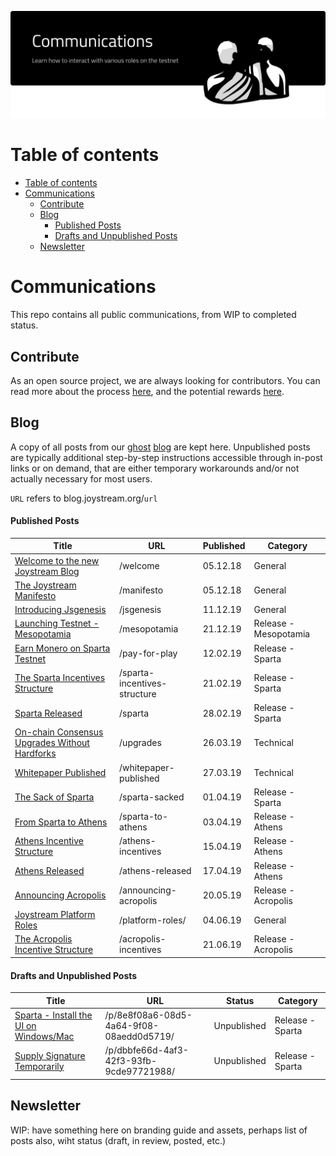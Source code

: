 <p align="center"><img src="/blog/communications.svg"></p>

# Table of contents
<!-- TOC START min:1 max:4 link:true asterisk:false update:true -->
- [Table of contents](#table-of-contents)
- [Communications](#communications)
  - [Contribute](#contribute)
  - [Blog](#blog)
      - [Published Posts](#published-posts)
      - [Drafts and Unpublished Posts](#drafts-and-unpublished-posts)
  - [Newsletter](#newsletter)
<!-- TOC END -->

# Communications

This repo contains all public communications, from WIP to completed status.


## Contribute

As an open source project, we are always looking for contributors. You can read more about the process [here](https://github.com/Joystream/joystream#contribute), and the potential rewards [here](https://github.com/Joystream/helpdesk#builders-and-bug-reporters).


## Blog

A copy of all posts from our [ghost](https://github.com/TryGhost/Ghost) [blog](https://blog.joystream.org/) are kept here. Unpublished posts are typically additional step-by-step instructions accessible through in-post links or on demand, that are either temporary workarounds and/or not actually necessary for most users.

`URL` refers to blog.joystream.org/`url`

#### Published Posts
| Title                                                                         | URL                           | Published| Category              |
| ------------------------------------------------------------------------------|------------------------------ | ---------| --------------        |
| [Welcome to the new Joystream Blog](/blog/welcome-to-the-new-joystream-blog)  | /welcome                      | 05.12.18 | General               |
| [The Joystream Manifesto](/blog/the-joystream-manifesto)                      | /manifesto                    | 05.12.18 | General               |
| [Introducing Jsgenesis](/blog/introducing-jsgenesis)                          | /jsgenesis                    | 11.12.19 | General               |
| [Launching Testnet - Mesopotamia](/blog/launching-testnet-mesopotamia)        | /mesopotamia                  | 21.12.19 | Release - Mesopotamia |
| [Earn Monero on Sparta Testnet](/blog/earn-monero-on-sparta-testnet)          | /pay-for-play                 | 12.02.19 | Release - Sparta      |
| [The Sparta Incentives Structure](/blog/the-sparta-incentive-structure)       | /sparta-incentives-structure  | 21.02.19 | Release - Sparta      |
| [Sparta Released](/blog/sparta-released)                                      | /sparta                       | 28.02.19 | Release - Sparta      |
| [On-chain Consensus Upgrades Without Hardforks](/blog/on-chain-upgrades)      | /upgrades                     | 26.03.19 | Technical             |
| [Whitepaper Published](/blog/whitepaper-published)                            | /whitepaper-published         | 27.03.19 | Technical             |
| [The Sack of Sparta](/blog/the-sack-of-sparta)                                | /sparta-sacked                | 01.04.19 | Release - Sparta      |
| [From Sparta to Athens](blog/from-sparta-to-athens)                           | /sparta-to-athens             | 03.04.19 | Release - Athens      |
| [Athens Incentive Structure](/blog/the-athens-incentive-structure)            | /athens-incentives            | 15.04.19 | Release - Athens      |
| [Athens Released](/blog/athens-released)                                      | /athens-released              | 17.04.19 | Release - Athens      |
| [Announcing Acropolis](/blog/announcing-acropolis)                            | /announcing-acropolis         | 20.05.19 | Release - Acropolis   |
| [Joystream Platform Roles](/blog/platform-roles)                              | /platform-roles/              | 04.06.19 | General               |
| [The Acropolis Incentive Structure](/blog/acropolis-incentives)               | /acropolis-incentives         | 21.06.19 | Release - Acropolis   |

#### Drafts and Unpublished Posts
| Title                                                                                | URL                                      | Status            | Category              |
| -------------------------------------------------------------------------------------|------------------------------------------| ------------------| --------------        |
| [Sparta - Install the UI on Windows/Mac](/blog/drafts-unpublished/sparta-ui)         | /p/8e8f08a6-08d5-4a64-9f08-08aedd0d5719/ | Unpublished       | Release - Sparta      |
| [Supply Signature Temporarily](/blog/drafts-unpublished/supply-signature-temporarily)| /p/dbbfe66d-4af3-42f3-93fb-9cde97721988/ | Unpublished       | Release - Sparta      |



## Newsletter

WIP: have something here on branding guide and assets, perhaps list of posts also, wiht status (draft, in review, posted, etc.)
